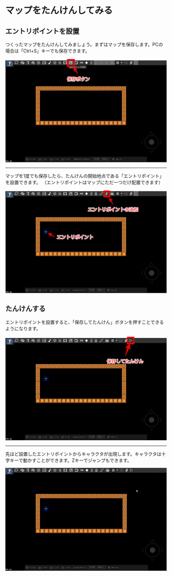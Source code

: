 # マップをたんけんしてみる

## エントリポイントを設置

つくったマップをたんけんしてみましょう。まずはマップを保存します。PCの場合は「Ctrl+S」キーでも保存できます。

![マップを保存](../images/save.png)

---

マップを1度でも保存したら、たんけんの開始地点である「エントリポイント」を設置できます。
（エントリポイントはマップにただ一つだけ配置できます）

![エントリポイント](../images/entrypoint.png)

## たんけんする

エントリポイントを設置すると、「保存してたんけん」ボタンを押すことできるようになります。

![エントリポイント](../images/playmap.png)

---

先ほど設置したエントリポイントからキャラクタが出現します。キャラクタは十字キーで動かすことができます。Zキーでジャンプもできます。

![マップのたんけん](../images/playmap.gif)

